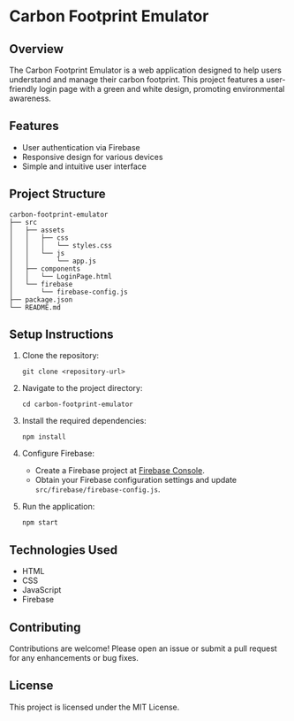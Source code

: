 # Carbon Footprint Emulator

## Overview
The Carbon Footprint Emulator is a web application designed to help users understand and manage their carbon footprint. This project features a user-friendly login page with a green and white design, promoting environmental awareness.

## Features
- User authentication via Firebase
- Responsive design for various devices
- Simple and intuitive user interface

## Project Structure
```
carbon-footprint-emulator
├── src
│   ├── assets
│   │   ├── css
│   │   │   └── styles.css
│   │   └── js
│   │       └── app.js
│   ├── components
│   │   └── LoginPage.html
│   └── firebase
│       └── firebase-config.js
├── package.json
└── README.md
```

## Setup Instructions
1. Clone the repository:
   ```
   git clone <repository-url>
   ```
2. Navigate to the project directory:
   ```
   cd carbon-footprint-emulator
   ```
3. Install the required dependencies:
   ```
   npm install
   ```
4. Configure Firebase:
   - Create a Firebase project at [Firebase Console](https://console.firebase.google.com/).
   - Obtain your Firebase configuration settings and update `src/firebase/firebase-config.js`.

5. Run the application:
   ```
   npm start
   ```

## Technologies Used
- HTML
- CSS
- JavaScript
- Firebase

## Contributing
Contributions are welcome! Please open an issue or submit a pull request for any enhancements or bug fixes.

## License
This project is licensed under the MIT License.